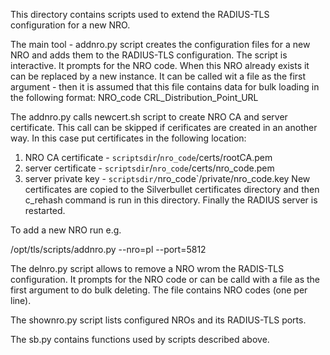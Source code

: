 This directory contains scripts used to extend the RADIUS-TLS configuration
for a new NRO.

The main tool - addnro.py script creates the configuration files 
for a new NRO and adds them to the RADIUS-TLS configuration.
The script is interactive. It prompts for the NRO code.
When this NRO already exists it can be replaced by a new instance.
It can be called wit a file as the first argument - then it is assumed
that this file contains data for bulk loading in the following format:
NRO_code CRL_Distribution_Point_URL 

The addnro.py calls newcert.sh script to create NRO CA and server certificate.
This call can be skipped if cerificates are created in an another
way. In this case put certificates in the following location:
1. NRO CA certificate - `scriptsdir`/`nro_code`/certs/rootCA.pem
2. server certificate - `scriptsdir`/`nro_code`/certs/nro_code.pem
3. server private key - `scriptsdir/`nro_code`/private/nro_code.key
New certificates are copied to the Silverbullet certificates directory and
then c_rehash command is run in this directory.
Finally the RADIUS server is restarted.

To add a new NRO run e.g.

/opt/tls/scripts/addnro.py --nro=pl --port=5812

The delnro.py script allows to remove a NRO wrom the RADIS-TLS configuration.
It prompts for the NRO code or can be calld with a file as the first argument to
do bulk deleting. The file contains NRO codes (one per line).

The shownro.py script lists configured NROs and its RADIUS-TLS ports.

The sb.py contains functions used by scripts described above.
